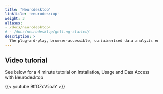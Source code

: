 ```yaml
---
title: "Neurodesktop"
linkTitle: "Neurodesktop"
weight: 3
aliases:
- /docs/neurodesktop/
# - /docs/neurodesktop/getting-started/
description: >
  The plug-and-play, browser-accessible, containerised data analysis environment.
---
```


## Video tutorial
See below for a 4 minute tutorial on Installation, Usage and Data Access with Neurodesktop

<div style="max-width: 700px; margin-bottom: 20px;">
  {{< youtube BffOZcV2oaY >}}
</div>
